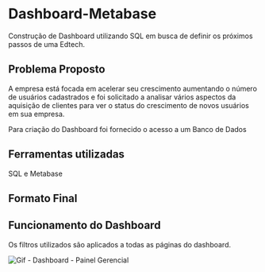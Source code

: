 # Dashboard-Metabase
Construção de Dashboard utilizando SQL em busca de definir os próximos passos de uma Edtech.


## Problema Proposto ##
A empresa está focada em acelerar seu crescimento aumentando o número de usuários cadastrados e foi solicitado a analisar vários aspectos da aquisição de clientes para ver o status do crescimento de novos usuários em sua empresa.

Para criação do Dashboard foi fornecido o acesso a um Banco de Dados


## Ferramentas utilizadas ##
SQL e Metabase

## Formato Final ##




## Funcionamento do Dashboard ##
Os filtros utilizados são aplicados a todas as páginas do dashboard.

![Gif - Dashboard - Painel Gerencial](https://github.com/user-attachments/assets/548e263c-b2c7-4883-a546-88d6555cb643)
